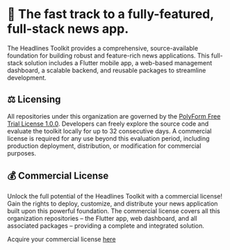# 🚀 The fast track to a fully-featured, full-stack news app.

The Headlines Toolkit provides a comprehensive, source-available foundation for building robust and feature-rich news applications. This full-stack solution includes a Flutter mobile app, a web-based management dashboard, a scalable backend, and reusable packages to streamline development.

## ⚖️ Licensing

All repositories under this organization are governed by the [PolyForm Free Trial License 1.0.0](https://polyformproject.org/licenses/free-trial/1.0.0). Developers can freely explore the source code and evaluate the toolkit locally for up to 32 consecutive days. A commercial license is required for any use beyond this evaluation period, including production deployment, distribution, or modification for commercial purposes.

## 💰 Commercial License

Unlock the full potential of the Headlines Toolkit with a commercial license! Gain the rights to deploy, customize, and distribute your news application built upon this powerful foundation. The commercial license covers all this organization repositories – the Flutter app, web dashboard, and all associated packages – providing a complete and integrated solution.

Acquire your commercial license [here]()
